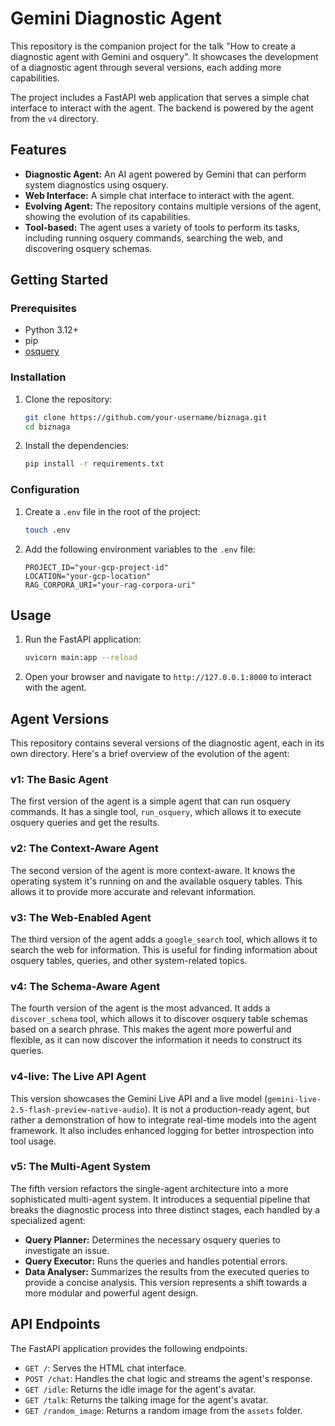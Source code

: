 # Gemini Diagnostic Agent

This repository is the companion project for the talk "How to create a diagnostic agent with Gemini and osquery". It showcases the development of a diagnostic agent through several versions, each adding more capabilities.

The project includes a FastAPI web application that serves a simple chat interface to interact with the agent. The backend is powered by the agent from the `v4` directory.

## Features

*   **Diagnostic Agent:** An AI agent powered by Gemini that can perform system diagnostics using osquery.
*   **Web Interface:** A simple chat interface to interact with the agent.
*   **Evolving Agent:** The repository contains multiple versions of the agent, showing the evolution of its capabilities.
*   **Tool-based:** The agent uses a variety of tools to perform its tasks, including running osquery commands, searching the web, and discovering osquery schemas.

## Getting Started

### Prerequisites

*   Python 3.12+
*   pip
*   [osquery](https://osquery.io/downloads/official/)

### Installation

1.  Clone the repository:
    ```bash
    git clone https://github.com/your-username/biznaga.git
    cd biznaga
    ```
2.  Install the dependencies:
    ```bash
    pip install -r requirements.txt
    ```

### Configuration

1.  Create a `.env` file in the root of the project:
    ```bash
    touch .env
    ```
2.  Add the following environment variables to the `.env` file:
    ```
    PROJECT_ID="your-gcp-project-id"
    LOCATION="your-gcp-location"
    RAG_CORPORA_URI="your-rag-corpora-uri"
    ```

## Usage

1.  Run the FastAPI application:
    ```bash
    uvicorn main:app --reload
    ```
2.  Open your browser and navigate to `http://127.0.0.1:8000` to interact with the agent.

## Agent Versions

This repository contains several versions of the diagnostic agent, each in its own directory. Here's a brief overview of the evolution of the agent:

### v1: The Basic Agent

The first version of the agent is a simple agent that can run osquery commands. It has a single tool, `run_osquery`, which allows it to execute osquery queries and get the results.

### v2: The Context-Aware Agent

The second version of the agent is more context-aware. It knows the operating system it's running on and the available osquery tables. This allows it to provide more accurate and relevant information.

### v3: The Web-Enabled Agent

The third version of the agent adds a `google_search` tool, which allows it to search the web for information. This is useful for finding information about osquery tables, queries, and other system-related topics.

### v4: The Schema-Aware Agent

The fourth version of the agent is the most advanced. It adds a `discover_schema` tool, which allows it to discover osquery table schemas based on a search phrase. This makes the agent more powerful and flexible, as it can now discover the information it needs to construct its queries.

### v4-live: The Live API Agent

This version showcases the Gemini Live API and a live model (`gemini-live-2.5-flash-preview-native-audio`). It is not a production-ready agent, but rather a demonstration of how to integrate real-time models into the agent framework. It also includes enhanced logging for better introspection into tool usage.

### v5: The Multi-Agent System

The fifth version refactors the single-agent architecture into a more sophisticated multi-agent system. It introduces a sequential pipeline that breaks the diagnostic process into three distinct stages, each handled by a specialized agent:
*   **Query Planner:**  Determines the necessary osquery queries to investigate an issue.
*   **Query Executor:** Runs the queries and handles potential errors.
*   **Data Analyser:**  Summarizes the results from the executed queries to provide a concise analysis.
This version represents a shift towards a more modular and powerful agent design.

## API Endpoints

The FastAPI application provides the following endpoints:

*   `GET /`: Serves the HTML chat interface.
*   `POST /chat`: Handles the chat logic and streams the agent's response.
*   `GET /idle`: Returns the idle image for the agent's avatar.
*   `GET /talk`: Returns the talking image for the agent's avatar.
*   `GET /random_image`: Returns a random image from the `assets` folder.
